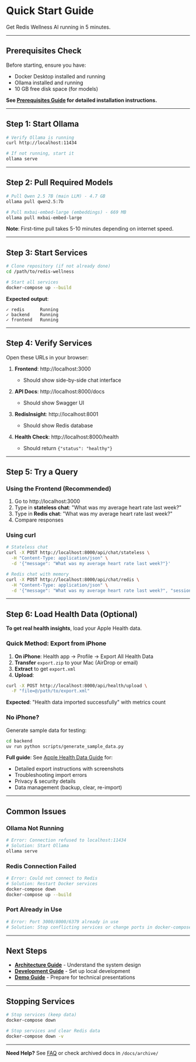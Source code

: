# Quick Start Guide

Get Redis Wellness AI running in 5 minutes.

---

## Prerequisites Check

Before starting, ensure you have:
- Docker Desktop installed and running
- Ollama installed and running
- 10 GB free disk space (for models)

**See [Prerequisites Guide](./02_PREREQUISITES.md) for detailed installation instructions.**

---

## Step 1: Start Ollama

```bash
# Verify Ollama is running
curl http://localhost:11434

# If not running, start it
ollama serve
```

---

## Step 2: Pull Required Models

```bash
# Pull Qwen 2.5 7B (main LLM) - 4.7 GB
ollama pull qwen2.5:7b

# Pull mxbai-embed-large (embeddings) - 669 MB
ollama pull mxbai-embed-large
```

**Note**: First-time pull takes 5-10 minutes depending on internet speed.

---

## Step 3: Start Services

```bash
# Clone repository (if not already done)
cd /path/to/redis-wellness

# Start all services
docker-compose up --build
```

**Expected output**:
```
✓ redis      Running
✓ backend    Running
✓ frontend   Running
```

---

## Step 4: Verify Services

Open these URLs in your browser:

1. **Frontend**: http://localhost:3000
   - Should show side-by-side chat interface

2. **API Docs**: http://localhost:8000/docs
   - Should show Swagger UI

3. **RedisInsight**: http://localhost:8001
   - Should show Redis database

4. **Health Check**: http://localhost:8000/health
   - Should return `{"status": "healthy"}`

---

## Step 5: Try a Query

### Using the Frontend (Recommended)

1. Go to http://localhost:3000
2. Type in **stateless chat**: "What was my average heart rate last week?"
3. Type in **Redis chat**: "What was my average heart rate last week?"
4. Compare responses

### Using curl

```bash
# Stateless chat
curl -X POST http://localhost:8000/api/chat/stateless \
  -H "Content-Type: application/json" \
  -d '{"message": "What was my average heart rate last week?"}'

# Redis chat with memory
curl -X POST http://localhost:8000/api/chat/redis \
  -H "Content-Type: application/json" \
  -d '{"message": "What was my average heart rate last week?", "session_id": "demo"}'
```

---

## Step 6: Load Health Data (Optional)

**To get real health insights**, load your Apple Health data.

### Quick Method: Export from iPhone

1. **On iPhone**: Health app → Profile → Export All Health Data
2. **Transfer** `export.zip` to your Mac (AirDrop or email)
3. **Extract** to get `export.xml`
4. **Upload**:

```bash
curl -X POST http://localhost:8000/api/health/upload \
  -F "file=@/path/to/export.xml"
```

**Expected**: "Health data imported successfully" with metrics count

### No iPhone?

Generate sample data for testing:
```bash
cd backend
uv run python scripts/generate_sample_data.py
```

**Full guide**: See [Apple Health Data Guide](./10_HEALTH_DATA.md) for:
- Detailed export instructions with screenshots
- Troubleshooting import errors
- Privacy & security details
- Data management (backup, clear, re-import)

---

## Common Issues

### Ollama Not Running
```bash
# Error: Connection refused to localhost:11434
# Solution: Start Ollama
ollama serve
```

### Redis Connection Failed
```bash
# Error: Could not connect to Redis
# Solution: Restart Docker services
docker-compose down
docker-compose up --build
```

### Port Already in Use
```bash
# Error: Port 3000/8000/6379 already in use
# Solution: Stop conflicting services or change ports in docker-compose.yml
```

---

## Next Steps

- **[Architecture Guide](./03_ARCHITECTURE.md)** - Understand the system design
- **[Development Guide](./06_DEVELOPMENT.md)** - Set up local development
- **[Demo Guide](./13_DEMO_GUIDE.md)** - Prepare for technical presentations

---

## Stopping Services

```bash
# Stop services (keep data)
docker-compose down

# Stop services and clear Redis data
docker-compose down -v
```

---

**Need Help?** See [FAQ](./14_FAQ.md) or check archived docs in `/docs/archive/`
